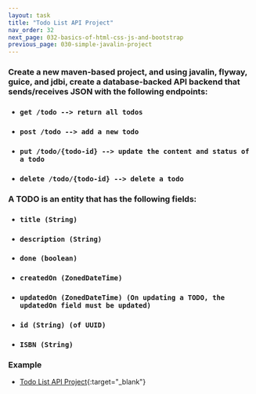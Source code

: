 ```yaml
---
layout: task
title: "Todo List API Project"
nav_order: 32
next_page: 032-basics-of-html-css-js-and-bootstrap
previous_page: 030-simple-javalin-project
---
```

### Create a new maven-based project, and using javalin, flyway, guice, and jdbi, create a database-backed API backend that sends/receives JSON with the following endpoints: 
- ### **```get /todo --> return all todos```**
- ### **```post /todo --> add a new todo```**
- ### **```put /todo/{todo-id} --> update the content and status of a todo```**
- ### **```delete /todo/{todo-id} --> delete a todo```**

### A TODO is an entity that has the following fields:
- ### **```title (String)```**
- ### **```description (String)```**
- ### **```done (boolean)```**
- ### **```createdOn (ZonedDateTime)```**
- ### **```updatedOn (ZonedDateTime) (On updating a TODO, the updatedOn field must be updated)```** 
- ### **```id (String) (of UUID)```** 
- ### **```ISBN (String)```**

### Example 
- [Todo List API Project](https://github.com/kisoft-me/training-material/tree/master/todo-list-api-project){:target="_blank"}